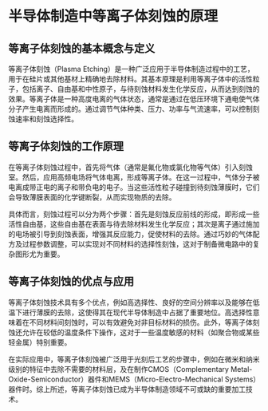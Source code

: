 # 半导体制造中等离子体刻蚀的原理

## 等离子体刻蚀的基本概念与定义

等离子体刻蚀（Plasma Etching）是一种广泛应用于半导体制造过程中的工艺，用于在硅片或其他基材上精确地去除材料。其基本原理是利用等离子体中的活性粒子，包括离子、自由基和中性原子，与待刻蚀材料发生化学反应，从而达到刻蚀的效果。等离子体是一种高度电离的气体状态，通常是通过在低压环境下通电使气体分子产生电离而形成的。通过调节气体种类、压力、功率与气流速率，可以控制刻蚀速率和刻蚀选择性。

## 等离子体刻蚀的工作原理

在等离子体刻蚀过程中，首先将气体（通常是氟化物或氯化物等气体）引入刻蚀室。然后，应用高频电场将气体电离，形成等离子体。在这一过程中，气体分子被电离成带正电的离子和带负电的电子。当这些活性粒子碰撞到待刻蚀薄膜时，它们会导致薄膜表面的化学键断裂，从而实现物质的去除。

具体而言，刻蚀过程可以分为两个步骤：首先是刻蚀反应前线的形成，即形成一些活性自由基，这些自由基在表面与待去除材料发生化学反应；其次是离子通过施加的电场被引导到刻蚀表面，增强其反应能力，促使材料的去除。通过巧妙的气体配方及过程参数调整，可以实现对不同材料的选择性刻蚀，这对于制备微电路中的复杂图形尤为重要。

## 等离子体刻蚀的优点与应用

等离子体刻蚀技术具有多个优点，例如高选择性、良好的空间分辨率以及能够在低温下进行薄膜的去除，这使得其在现代半导体制造中占据了重要地位。高选择性意味着在不同材料间刻蚀时，可以有效避免对非目标材料的损伤。此外，等离子体刻蚀还允许在较低的温度条件下操作，这对于一些温度敏感的材料（如聚合物或某些轻金属）特别重要。

在实际应用中，等离子体刻蚀被广泛用于光刻后工艺的步骤中，例如在微米和纳米级别的特征中去除不需要的材料层，及在制作CMOS（Complementary Metal-Oxide-Semiconductor）器件和MEMS（Micro-Electro-Mechanical Systems）器件时。综上所述，等离子体刻蚀已成为半导体制造领域不可或缺的重要加工技术。